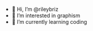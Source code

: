 - 👋 Hi, I’m @rileybriz
- 👀 I’m interested in graphism
- 🌱 I’m currently learning coding 

<!---
rileybriz/rileybriz is a ✨ special ✨ repository because its `README.md` (this file) appears on your GitHub profile.
You can click the Preview link to take a look at your changes.
--->
